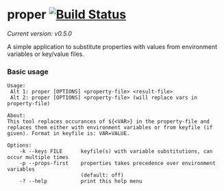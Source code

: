 # proper [![Build Status](https://travis-ci.org/jburell/proper.svg?branch=master)](https://travis-ci.org/jburell/proper)
*Current version:* _v0.5.0_

A simple application to substitute properties with values from environment 
variables or key/value files.

### Basic usage
```
Usage:
 Alt 1: proper [OPTIONS] <property-file> <result-file>
 Alt 2: proper [OPTIONS] <property-file> (will replace vars in property-file)

About:
This tool replaces occurances of ${<VAR>} in the property-file and replaces them either with environment variables or from keyfile (if given). Format in keyfile is: VAR=VALUE.

Options:
    -k --keys FILE      keyfile(s) with variable substitutions, can occur multiple times
    -p --props-first    properties takes precedence over environment variables
                        (default: off)
    -? --help           print this help menu
```
